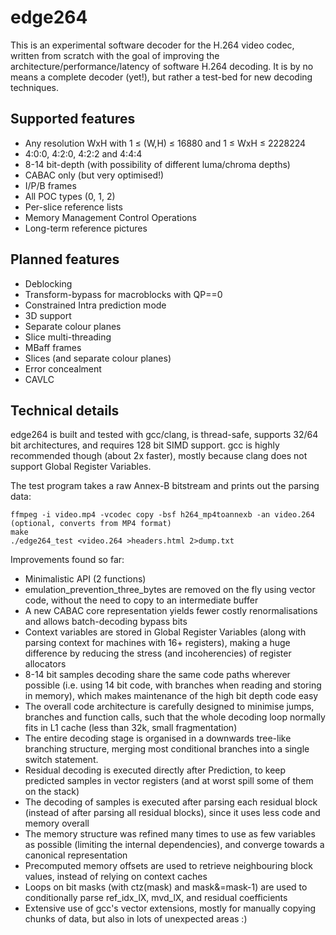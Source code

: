 edge264
=======

This is an experimental software decoder for the H.264 video codec, written from scratch with the goal of improving the architecture/performance/latency of software H.264 decoding. It is by no means a complete decoder (yet!), but rather a test-bed for new decoding techniques.


Supported features
------------------

* Any resolution WxH with 1 ≤ (W,H) ≤ 16880 and 1 ≤ WxH ≤ 2228224
* 4:0:0, 4:2:0, 4:2:2 and 4:4:4
* 8-14 bit-depth (with possibility of different luma/chroma depths)
* CABAC only (but very optimised!)
* I/P/B frames
* All POC types (0, 1, 2)
* Per-slice reference lists
* Memory Management Control Operations
* Long-term reference pictures


Planned features
----------------

* Deblocking
* Transform-bypass for macroblocks with QP==0
* Constrained Intra prediction mode
* 3D support
* Separate colour planes
* Slice multi-threading
* MBaff frames
* Slices (and separate colour planes)
* Error concealment
* CAVLC


Technical details
-----------------

edge264 is built and tested with gcc/clang, is thread-safe, supports 32/64 bit architectures, and requires 128 bit SIMD support. gcc is highly recommended though (about 2x faster), mostly because clang does not support Global Register Variables.

The test program takes a raw Annex-B bitstream and prints out the parsing data:
```
ffmpeg -i video.mp4 -vcodec copy -bsf h264_mp4toannexb -an video.264 (optional, converts from MP4 format)
make
./edge264_test <video.264 >headers.html 2>dump.txt
```

Improvements found so far:
* Minimalistic API (2 functions)
* emulation_prevention_three_bytes are removed on the fly using vector code, without the need to copy to an intermediate buffer
* A new CABAC core representation yields fewer costly renormalisations and allows batch-decoding bypass bits
* Context variables are stored in Global Register Variables (along with parsing context for machines with 16+ registers), making a huge difference by reducing the stress (and incoherencies) of register allocators
* 8-14 bit samples decoding share the same code paths wherever possible (i.e. using 14 bit code, with branches when reading and storing in memory), which makes maintenance of the high bit depth code easy
* The overall code architecture is carefully designed to minimise jumps, branches and function calls, such that the whole decoding loop normally fits in L1 cache (less than 32k, small fragmentation)
* The entire decoding stage is organised in a downwards tree-like branching structure, merging most conditional branches into a single switch statement.
* Residual decoding is executed directly after Prediction, to keep predicted samples in vector registers (and at worst spill some of them on the stack)
* The decoding of samples is executed after parsing each residual block (instead of after parsing all residual blocks), since it uses less code and memory overall
* The memory structure was refined many times to use as few variables as possible (limiting the internal dependencies), and converge towards a canonical representation
* Precomputed memory offsets are used to retrieve neighbouring block values, instead of relying on context caches
* Loops on bit masks (with ctz(mask) and mask&=mask-1) are used to conditionally parse ref_idx_lX, mvd_lX, and residual coefficients
* Extensive use of gcc's vector extensions, mostly for manually copying chunks of data, but also in lots of unexpected areas :)
